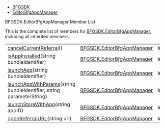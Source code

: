   - [BFGSDK](namespace_b_f_g_s_d_k.html)
  - [EditorBfgAppManager](class_b_f_g_s_d_k_1_1_editor_bfg_app_manager.html)

BFGSDK.EditorBfgAppManager Member List

This is the complete list of members for
[BFGSDK.EditorBfgAppManager](class_b_f_g_s_d_k_1_1_editor_bfg_app_manager.html),
including all inherited members.

|                                                                                                                                                             |                                                                                 |        |
| ----------------------------------------------------------------------------------------------------------------------------------------------------------- | ------------------------------------------------------------------------------- | ------ |
| [cancelCurrentReferral](class_b_f_g_s_d_k_1_1_editor_bfg_app_manager.html#a4ffd3bf6af5d16d20b88665bd74ee6e9)()                                              | [BFGSDK.EditorBfgAppManager](class_b_f_g_s_d_k_1_1_editor_bfg_app_manager.html) | inline |
| [isAppInstalled](class_b_f_g_s_d_k_1_1_editor_bfg_app_manager.html#a801e673b35214b46ea18deca4a4ce273)(string bundleIdentifier)                              | [BFGSDK.EditorBfgAppManager](class_b_f_g_s_d_k_1_1_editor_bfg_app_manager.html) | inline |
| [launchApp](class_b_f_g_s_d_k_1_1_editor_bfg_app_manager.html#a417a5b02c8d9304d9b66330b8e617b89)(string bundleIdentifier)                                   | [BFGSDK.EditorBfgAppManager](class_b_f_g_s_d_k_1_1_editor_bfg_app_manager.html) | inline |
| [launchAppWithParams](class_b_f_g_s_d_k_1_1_editor_bfg_app_manager.html#ab39ffb6c52ab72b1fd824b3b1125658f)(string bundleIdentifier, string parameterString) | [BFGSDK.EditorBfgAppManager](class_b_f_g_s_d_k_1_1_editor_bfg_app_manager.html) | inline |
| [launchStoreWithApp](class_b_f_g_s_d_k_1_1_editor_bfg_app_manager.html#a5fb4316c9d543dfb6e18b67e5a8a8152)(string appID)                                     | [BFGSDK.EditorBfgAppManager](class_b_f_g_s_d_k_1_1_editor_bfg_app_manager.html) | inline |
| [openReferralURL](class_b_f_g_s_d_k_1_1_editor_bfg_app_manager.html#a86e6bcded55dafcfc72c8a080beafff3)(string url)                                          | [BFGSDK.EditorBfgAppManager](class_b_f_g_s_d_k_1_1_editor_bfg_app_manager.html) | inline |
